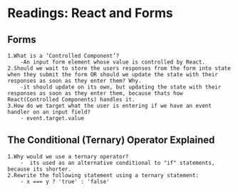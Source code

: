 # Readings: React and Forms  

## Forms  

    1.What is a ‘Controlled Component’?  
        -An input form element whose value is controlled by React.
    2.Should we wait to store the users responses from the form into state when they submit the form OR should we update the state with their responses as soon as they enter them? Why.  
        -it should update on its own, but updating the state with their responses as soon as they enter them, because thats how React(Controlled Components) handles it.
    3.How do we target what the user is entering if we have an event handler on an input field?  
        - event.target.value

## The Conditional (Ternary) Operator Explained

    1.Why would we use a ternary operator?  
        -  its used as an alternative conditional to "if" statements, because its shorter.
    2.Rewrite the following statement using a ternary statement:  
        - x === y ? 'true' : 'false'